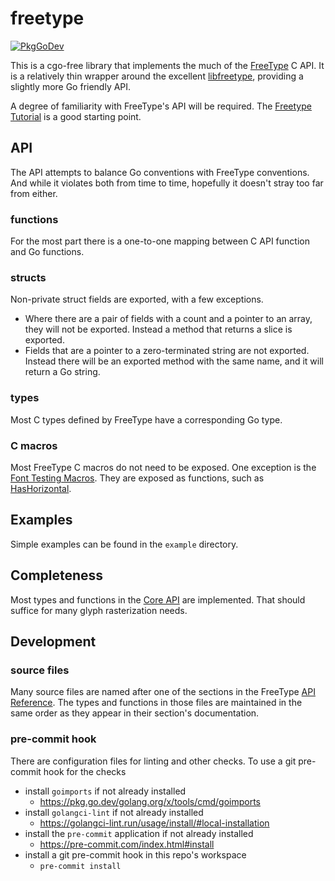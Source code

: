 # freetype

[![PkgGoDev](https://pkg.go.dev/badge/github.com/pekim/freetype-go)](https://pkg.go.dev/github.com/pekim/freetype-go)

This is a cgo-free library that implements the much of the [FreeType](https://freetype.org/) C API.
It is a relatively thin wrapper around the excellent [libfreetype](https://pkg.go.dev/modernc.org/libfreetype),
providing a slightly more Go friendly API.

A degree of familiarity with FreeType's API will be required.
The [Freetype Tutorial](https://freetype.org/freetype2/docs/tutorial/index.html) is a good starting point.

## API

The API attempts to balance Go conventions with FreeType conventions.
And while it violates both from time to time, hopefully it doesn't stray too far from either.

### functions

For the most part there is a one-to-one mapping between C API function and Go functions.

### structs

Non-private struct fields are exported, with a few exceptions.

- Where there are a pair of fields with a count and a pointer to an array, they will not be exported.
  Instead a method that returns a slice is exported.
- Fields that are a pointer to a zero-terminated string are not exported.
  Instead there will be an exported method with the same name, and it will return a Go string.

### types

Most C types defined by FreeType have a corresponding Go type.

### C macros

Most FreeType C macros do not need to be exposed.
One exception is the [Font Testing Macros](https://freetype.org/freetype2/docs/reference/ft2-font_testing_macros.html).
They are exposed as functions, such as
[HasHorizontal](https://pkg.go.dev/pekim/freetype-go#Face.HasHorizontal).

## Examples

Simple examples can be found in the `example` directory.

## Completeness

Most types and functions in the [Core API](https://freetype.org/freetype2/docs/reference/index.html#core-api) are implemented.
That should suffice for many glyph rasterization needs.

## Development

### source files

Many source files are named after one of the sections in the FreeType
[API Reference](https://freetype.org/freetype2/docs/reference/index.html).
The types and functions in those files are maintained in the same order as they appear in their section's documentation.

### pre-commit hook

There are configuration files for linting and other checks.
To use a git pre-commit hook for the checks

- install `goimports` if not already installed
  - https://pkg.go.dev/golang.org/x/tools/cmd/goimports
- install `golangci-lint` if not already installed
  - https://golangci-lint.run/usage/install/#local-installation
- install the `pre-commit` application if not already installed
  - https://pre-commit.com/index.html#install
- install a git pre-commit hook in this repo's workspace
  - `pre-commit install`
